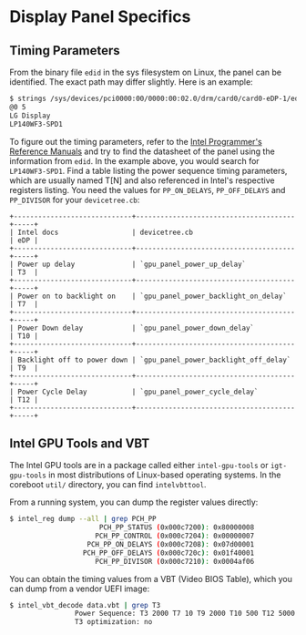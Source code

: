 Display Panel Specifics
=======================

Timing Parameters
-----------------

From the binary file `edid` in the sys filesystem on Linux, the panel can be
identified. The exact path may differ slightly. Here is an example:

```sh
$ strings /sys/devices/pci0000:00/0000:00:02.0/drm/card0/card0-eDP-1/edid
@0 5
LG Display
LP140WF3-SPD1
```

To figure out the timing parameters, refer to the [Intel Programmer's Reference
Manuals](https://01.org/linuxgraphics/documentation/hardware-specification-prms)
and try to find the datasheet of the panel using the information from `edid`.
In the example above, you would search for `LP140WF3-SPD1`. Find a table listing
the power sequence timing parameters, which are usually named T[N] and also
referenced in Intel's respective registers listing. You need the values for
`PP_ON_DELAYS`, `PP_OFF_DELAYS` and `PP_DIVISOR` for your `devicetree.cb`:

```eval_rst
+-----------------------------+---------------------------------------+-----+
| Intel docs                  | devicetree.cb                         | eDP |
+-----------------------------+---------------------------------------+-----+
| Power up delay              | `gpu_panel_power_up_delay`            | T3  |
+-----------------------------+---------------------------------------+-----+
| Power on to backlight on    | `gpu_panel_power_backlight_on_delay`  | T7  |
+-----------------------------+---------------------------------------+-----+
| Power Down delay            | `gpu_panel_power_down_delay`          | T10 |
+-----------------------------+---------------------------------------+-----+
| Backlight off to power down | `gpu_panel_power_backlight_off_delay` | T9  |
+-----------------------------+---------------------------------------+-----+
| Power Cycle Delay           | `gpu_panel_power_cycle_delay`         | T12 |
+-----------------------------+---------------------------------------+-----+
```

Intel GPU Tools and VBT
-----------------------

The Intel GPU tools are in a package called either `intel-gpu-tools` or
`igt-gpu-tools` in most distributions of Linux-based operating systems.
In the coreboot `util/` directory, you can find `intelvbttool`.

From a running system, you can dump the register values directly:
```sh
$ intel_reg dump --all | grep PCH_PP
                      PCH_PP_STATUS (0x000c7200): 0x80000008
                     PCH_PP_CONTROL (0x000c7204): 0x00000007
                   PCH_PP_ON_DELAYS (0x000c7208): 0x07d00001
                  PCH_PP_OFF_DELAYS (0x000c720c): 0x01f40001
                     PCH_PP_DIVISOR (0x000c7210): 0x0004af06
```

You can obtain the timing values from a VBT (Video BIOS Table), which you can
dump from a vendor UEFI image:
```sh
$ intel_vbt_decode data.vbt | grep T3
                Power Sequence: T3 2000 T7 10 T9 2000 T10 500 T12 5000
                T3 optimization: no
```
